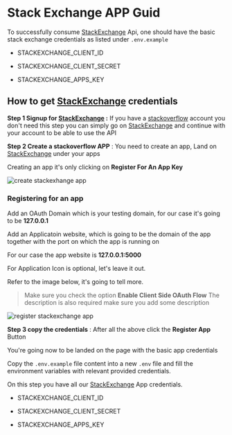 # Stack Exchange APP Guid

To successfully consume [StackExchange] Api, one should have the basic stack exchange credentials as listed under `.env.example`

- STACKEXCHANGE_CLIENT_ID

- STACKEXCHANGE_CLIENT_SECRET

- STACKEXCHANGE_APPS_KEY

## How to get [StackExchange] credentials

**Step 1  Signup for [StackExchange] :** If you have a [stackoverflow](https://stackoverflow.com/) account you don't need this step you can simply go on [StackExchange] and continue with your account to be able to use the API

**Step 2 Create a stackoverflow APP** : You need to create an app,  Land on [StackExchange] under your apps

Creating an app it's only clicking on **Register For An App Key**

![create stackexhange app](https://github.com/knowbee/stackoverflow-auth-microservice/blob/master/docs/assets/create-app.png?raw=true)

### Registering for an app

Add an OAuth Domain which is your testing domain, for our case it's going to be **127.0.0.1**

Add an Applicatoin website, which is going to be the domain of the app together with the port on which the app is running on

For our case the app website is **127.0.0.1:5000**

For Application Icon is optional, let's leave it out.

Refer to the image below, it's going to tell more.

> Make sure you check the option **Enable Client Side OAuth Flow**
> The description is also required make sure you add some description

![register stackexchange app](https://github.com/knowbee/stackoverflow-auth-microservice/blob/master/docs/assets/register-app.png?raw=true)


**Step 3 copy the credentials** : After all the above click the **Register App** Button

You're going now to be landed on the page with the basic app credentials

Copy the `.env.example` file content into a new `.env` file and fill the environment variables with relevant provided credentials.

On this step you have all our [StackExchange] App credentials.

- STACKEXCHANGE_CLIENT_ID

- STACKEXCHANGE_CLIENT_SECRET

- STACKEXCHANGE_APPS_KEY


[StackExchange]: https://api.stackexchange.com/